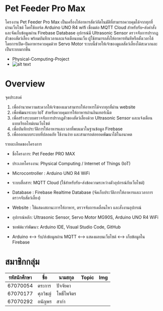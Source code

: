 # Pet Feeder Pro Max
โครงงาน Pet Feeder Pro Max เป็นเครื่องให้อาหารสัตว์อัตโนมัติที่สามารถควบคุมได้จากทุกที่ผ่านเว็บไซต์ โดยใช้บอร์ด Arduino UNO R4 wifi เชื่อมต่อ MQTT Cloud สำหรับรับ–ส่งคำสั่ง และจัดเก็บข้อมูลผ่าน Firebase Database อุปกรณ์มี Ultrasonic Sensor ตรวจจับการปรากฏตัวของสัตว์เลี้ยง พร้อมบันทึกเวลาและแจ้งเตือนบนเว็บ ผู้ใช้สามารถสั่งให้อาหารทันทีหรือตั้งเวลาได้ โดยการเปิด–ปิดอาหารควบคุมด้วย Servo Motor ระบบนี้ช่วยให้เจ้าของดูแลสัตว์เลี้ยงได้สะดวกและเป็นระบบมากขึ้น
- Physical-Computing-Project
- ![alt text](../asset/logo)

# Overview
จุดประสงค์
1. เพื่ออำนวยความสะดวกให้เจ้าของแมวสามารถให้อาหารได้จากทุกที่ผ่าน website
2. เพื่อพัฒนาระบบ IoT สำหรับควบคุมการให้อาหารผ่านอินเทอร์เน็ต
3. เพื่อสร้างระบบตรวจจับการปรากฏตัวของสัตว์เลี้ยงด้วย Ultrasonic Sensor และแจ้งเตือนแบบเรียลไทม์บนเว็บไซต์
4. เพื่อบันทึกประวัติการให้อาหารและเวลาที่พบแมวในฐานข้อมูล Firebase
5. เพื่อออกแบบระบบที่ปลอดภัย ใช้งานง่าย และสามารถต่อยอดพัฒนาได้ในอนาคต

รายละเอียดของโครงการ
- ชื่อโครงการ: Pet Feeder PRO MAX
- ประเภทโครงงาน: Physical Computing / Internet of Things (IoT)
- Microcontroller : Arduino UNO R4 WiFi
- ระบบสื่อสาร: MQTT Cloud (ใช้สำหรับรับ–ส่งข้อความระหว่างตัวอุปกรณ์กับเว็บไซต์)
- Database : Firebase Realtime Database (จัดเก็บประวัติการให้อาหารและเวลาการตรวจจับสัตว์เลี้ยง)
- Website : ใช้แสดงสถานะการให้อาหาร, ตรวจจับการเคลื่อนไหว และสั่งงานอุปกรณ์
- อุปกรณ์หลัก: Ultrasonic Sensor, Servo Motor MG90S, Arduino UNO R4 WiFi
- ซอฟต์แวร์พัฒนา: Arduino IDE, Visual Studio Code, GitHub

- Arduino  <-->  รับ/ส่งข้อมูลผ่าน MQTT  <-->  แสดงผลบนเว็บไซต์  <-->  เก็บข้อมูลใน Firebase





# สมาชิกกลุ่ม

| รหัสนักศึกษา | ชื่อ | นามสกุล | Topic | Img |
| --- | --- | --- | --- | --- |
| 67070054  |ตระการ   |ปัจจัยคา  |           |                                |
| 67070177   |ศุภวิชญ์      |โพธิ์ไพจิตร         |           |                              |
| 67070292   |อนัญพร     |สากำ          |          |                               |
